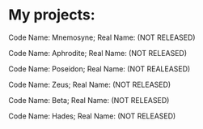 # My projects:

Code Name: Mnemosyne; Real Name: (NOT RELEASED)

Code Name: Aphrodite; Real Name: (NOT RELEASED)

Code Name: Poseidon; Real Name: (NOT REALEASED)

Code Name: Zeus; Real Name: (NOT RELEASED)

Code Name: Beta; Real Name: (NOT RELEASED)

Code Name: Hades; Real Name: (NOT RELEASED)
